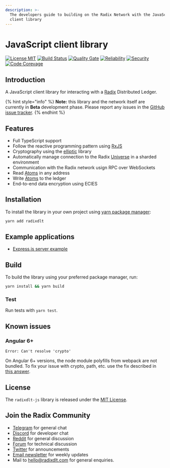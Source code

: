 ```yaml
---
description: >-
  The developers guide to building on the Radix Network with the JavaScript
  client library
---
```


# JavaScript client library

[![License MIT](https://img.shields.io/badge/license-MIT-blue.svg)](https://github.com/radixdlt/radixdlt-js/blob/master/LICENSE) [![Build Status](https://travis-ci.com/radixdlt/radixdlt-js.svg?branch=develop)](https://travis-ci.com/radixdlt/radixdlt-js) [![Quality Gate](https://sonarcloud.io/api/project_badges/measure?project=radixdlt-js&metric=alert_status)](https://sonarcloud.io/dashboard?id=radixdlt-js) [![Reliability](https://sonarcloud.io/api/project_badges/measure?project=radixdlt-js&metric=reliability_rating)](https://sonarcloud.io/component_measures?id=radixdlt-js&metric=reliability_rating) [![Security](https://sonarcloud.io/api/project_badges/measure?project=radixdlt-js&metric=security_rating)](https://sonarcloud.io/component_measures?id=radixdlt-js&metric=security_rating) [![Code Corevage](https://sonarcloud.io/api/project_badges/measure?project=radixdlt-js&metric=coverage)](https://sonarcloud.io/component_measures?id=radixdlt-js&metric=Coverage)

## Introduction

A JavaScript client library for interacting with a [Radix](https://www.radixdlt.com/) Distributed Ledger.

{% hint style="info" %}
**Note:** this library and the network itself are currently in **Beta** development phase. Please report any issues in the [GitHub issue tracker](https://github.com/radixdlt/radixdlt-js/issues).
{% endhint %}

## Features

* Full TypeScript support
* Follow the reactive programming pattern using [RxJS](https://rxjs-dev.firebaseapp.com/)​
* Cryptography using the [elliptic](https://github.com/indutny/elliptic) library
* Automatically manage connection to the Radix [Universe](https://docs.radixdlt.com/alpha/learn/glossary#universe) in a sharded environment
* Communication with the Radix network usign RPC over WebSockets
* Read [Atoms](https://docs.radixdlt.com/alpha/learn/glossary#atoms) in any address
* Write [Atoms](https://docs.radixdlt.com/alpha/learn/glossary#atoms) to the ledger
* End-to-end data encryption using ECIES

## Installation

To install the library in your own project using [yarn package manager](https://yarnpkg.com/):

```bash
yarn add radixdlt
```

## Example applications

* ​​[Express.js server example](https://github.com/radixdlt/radixdlt-js-server-example)​

## Build

To build the library using your preferred package manager, run:

```bash
yarn install && yarn build
```

### Test

Run tests with `yarn test`.

## Known issues

### Angular 6+

```text
Error: Can't resolve 'crypto'
```

On Angular 6+ versions, the node module polyfills from webpack are not bundled. To fix your issue with crypto, path, etc. use the fix described in [this answer](https://github.com/angular/angular-cli/issues/1548#issuecomment-427653778).

## License

The `radixdlt-js` library is released under the [MIT License](https://github.com/radixdlt/radixdlt-js/blob/master/LICENSE).

## Join the Radix Community  <a id="join-the-radix-community"></a>

* ​[Telegram](https://t.me/radix_dlt) for general chat
* ​[Discord](https://discord.gg/7Q7HSZZ) for developer chat
* ​[Reddit](https://reddit.com/r/radix) for general discussion
* ​[Forum](https://forum.radixdlt.com/) for technical discussion
* ​[Twitter](https://twitter.com/radixdlt) for announcements
* ​[Email newsletter](https://radixdlt.typeform.com/to/nyKvMV) for weekly updates
* Mail to [hello@radixdlt.com](mailto:info@radixdlt.com) for general enquiries.

